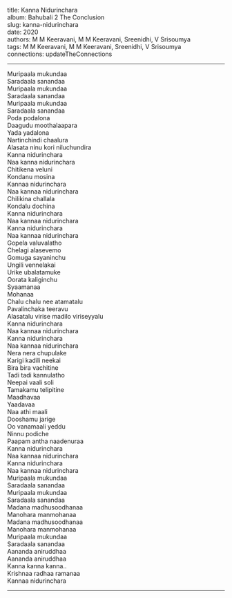 title: Kanna Nidurinchara  
album: Bahubali 2 The Conclusion  
slug: kanna-nidurinchara  
date: 2020  
authors: M M Keeravani, M M Keeravani, Sreenidhi, V Srisoumya  
tags: M M Keeravani, M M Keeravani, Sreenidhi, V Srisoumya  
connections: updateTheConnections  

------------

Muripaala mukundaa  
Saradaala sanandaa  
Muripaala mukundaa  
Saradaala sanandaa  
Muripaala mukundaa  
Saradaala sanandaa  
Poda podalona  
Daagudu moothalaapara  
Yada yadalona  
Nartinchindi chaalura  
Alasata ninu kori niluchundira  
Kanna nidurinchara  
Naa kanna nidurinchara  
Chitikena veluni  
Kondanu mosina  
Kannaa nidurinchara  
Naa kannaa nidurinchara  
Chilikina challala  
Kondalu dochina  
Kanna nidurinchara  
Naa kannaa nidurinchara  
Kanna nidurinchara  
Naa kannaa nidurinchara  
Gopela valuvalatho  
Chelagi alasevemo  
Gomuga sayaninchu  
Ungili vennelakai  
Urike ubalatamuke  
Oorata kaliginchu  
Syaamanaa  
Mohanaa  
Chalu chalu nee atamatalu  
Pavalinchaka teeravu  
Alasatalu virise madilo viriseyyalu  
Kanna nidurinchara  
Naa kannaa nidurinchara  
Kanna nidurinchara  
Naa kannaa nidurinchara  
Nera nera chupulake  
Karigi kadili neekai  
Bira bira vachitine  
Tadi tadi kannulatho  
Neepai vaali soli  
Tamakamu telipitine  
Maadhavaa  
Yaadavaa  
Naa athi maali  
Dooshamu jarige  
Oo vanamaali yeddu  
Ninnu podiche  
Paapam antha naadenuraa  
Kanna nidurinchara  
Naa kannaa nidurinchara  
Kanna nidurinchara  
Naa kannaa nidurinchara  
Muripaala mukundaa  
Saradaala sanandaa  
Muripaala mukundaa  
Saradaala sanandaa  
Madana madhusoodhanaa  
Manohara manmohanaa  
Madana madhusoodhanaa  
Manohara manmohanaa  
Muripaala mukundaa  
Saradaala sanandaa  
Aananda aniruddhaa  
Aananda aniruddhaa  
Kanna kanna kanna..  
Krishnaa radhaa ramanaa  
Kannaa nidurinchara  


------------

